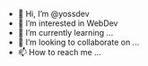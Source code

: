 - 👋 Hi, I’m @yossdev
- 👀 I’m interested in WebDev
- 🌱 I’m currently learning ...
- 💞️ I’m looking to collaborate on ...
- 📫 How to reach me ...

<!---
yossdev/yossdev is a ✨ special ✨ repository because its `README.md` (this file) appears on your GitHub profile.
You can click the Preview link to take a look at your changes.
--->
